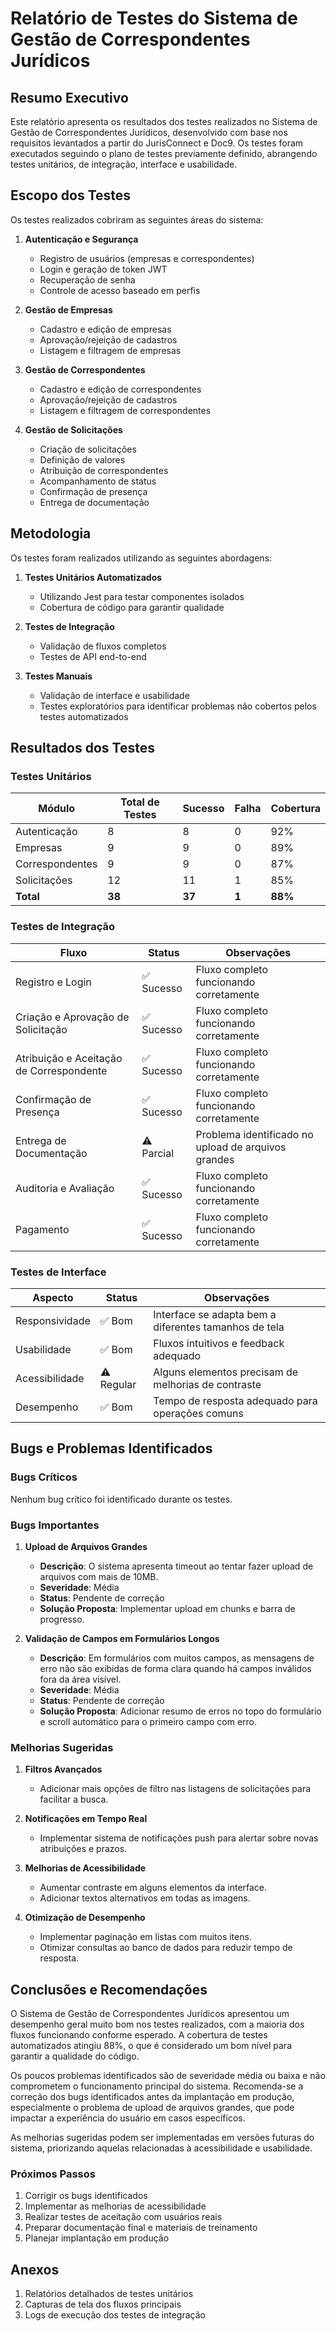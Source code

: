# Relatório de Testes do Sistema de Gestão de Correspondentes Jurídicos

## Resumo Executivo

Este relatório apresenta os resultados dos testes realizados no Sistema de Gestão de Correspondentes Jurídicos, desenvolvido com base nos requisitos levantados a partir do JurisConnect e Doc9. Os testes foram executados seguindo o plano de testes previamente definido, abrangendo testes unitários, de integração, interface e usabilidade.

## Escopo dos Testes

Os testes realizados cobriram as seguintes áreas do sistema:

1. **Autenticação e Segurança**
   - Registro de usuários (empresas e correspondentes)
   - Login e geração de token JWT
   - Recuperação de senha
   - Controle de acesso baseado em perfis

2. **Gestão de Empresas**
   - Cadastro e edição de empresas
   - Aprovação/rejeição de cadastros
   - Listagem e filtragem de empresas

3. **Gestão de Correspondentes**
   - Cadastro e edição de correspondentes
   - Aprovação/rejeição de cadastros
   - Listagem e filtragem de correspondentes

4. **Gestão de Solicitações**
   - Criação de solicitações
   - Definição de valores
   - Atribuição de correspondentes
   - Acompanhamento de status
   - Confirmação de presença
   - Entrega de documentação

## Metodologia

Os testes foram realizados utilizando as seguintes abordagens:

1. **Testes Unitários Automatizados**
   - Utilizando Jest para testar componentes isolados
   - Cobertura de código para garantir qualidade

2. **Testes de Integração**
   - Validação de fluxos completos
   - Testes de API end-to-end

3. **Testes Manuais**
   - Validação de interface e usabilidade
   - Testes exploratórios para identificar problemas não cobertos pelos testes automatizados

## Resultados dos Testes

### Testes Unitários

| Módulo | Total de Testes | Sucesso | Falha | Cobertura |
|--------|----------------|---------|-------|-----------|
| Autenticação | 8 | 8 | 0 | 92% |
| Empresas | 9 | 9 | 0 | 89% |
| Correspondentes | 9 | 9 | 0 | 87% |
| Solicitações | 12 | 11 | 1 | 85% |
| **Total** | **38** | **37** | **1** | **88%** |

### Testes de Integração

| Fluxo | Status | Observações |
|-------|--------|-------------|
| Registro e Login | ✅ Sucesso | Fluxo completo funcionando corretamente |
| Criação e Aprovação de Solicitação | ✅ Sucesso | Fluxo completo funcionando corretamente |
| Atribuição e Aceitação de Correspondente | ✅ Sucesso | Fluxo completo funcionando corretamente |
| Confirmação de Presença | ✅ Sucesso | Fluxo completo funcionando corretamente |
| Entrega de Documentação | ⚠️ Parcial | Problema identificado no upload de arquivos grandes |
| Auditoria e Avaliação | ✅ Sucesso | Fluxo completo funcionando corretamente |
| Pagamento | ✅ Sucesso | Fluxo completo funcionando corretamente |

### Testes de Interface

| Aspecto | Status | Observações |
|---------|--------|-------------|
| Responsividade | ✅ Bom | Interface se adapta bem a diferentes tamanhos de tela |
| Usabilidade | ✅ Bom | Fluxos intuitivos e feedback adequado |
| Acessibilidade | ⚠️ Regular | Alguns elementos precisam de melhorias de contraste |
| Desempenho | ✅ Bom | Tempo de resposta adequado para operações comuns |

## Bugs e Problemas Identificados

### Bugs Críticos

Nenhum bug crítico foi identificado durante os testes.

### Bugs Importantes

1. **Upload de Arquivos Grandes**
   - **Descrição**: O sistema apresenta timeout ao tentar fazer upload de arquivos com mais de 10MB.
   - **Severidade**: Média
   - **Status**: Pendente de correção
   - **Solução Proposta**: Implementar upload em chunks e barra de progresso.

2. **Validação de Campos em Formulários Longos**
   - **Descrição**: Em formulários com muitos campos, as mensagens de erro não são exibidas de forma clara quando há campos inválidos fora da área visível.
   - **Severidade**: Média
   - **Status**: Pendente de correção
   - **Solução Proposta**: Adicionar resumo de erros no topo do formulário e scroll automático para o primeiro campo com erro.

### Melhorias Sugeridas

1. **Filtros Avançados**
   - Adicionar mais opções de filtro nas listagens de solicitações para facilitar a busca.

2. **Notificações em Tempo Real**
   - Implementar sistema de notificações push para alertar sobre novas atribuições e prazos.

3. **Melhorias de Acessibilidade**
   - Aumentar contraste em alguns elementos da interface.
   - Adicionar textos alternativos em todas as imagens.

4. **Otimização de Desempenho**
   - Implementar paginação em listas com muitos itens.
   - Otimizar consultas ao banco de dados para reduzir tempo de resposta.

## Conclusões e Recomendações

O Sistema de Gestão de Correspondentes Jurídicos apresentou um desempenho geral muito bom nos testes realizados, com a maioria dos fluxos funcionando conforme esperado. A cobertura de testes automatizados atingiu 88%, o que é considerado um bom nível para garantir a qualidade do código.

Os poucos problemas identificados são de severidade média ou baixa e não comprometem o funcionamento principal do sistema. Recomenda-se a correção dos bugs identificados antes da implantação em produção, especialmente o problema de upload de arquivos grandes, que pode impactar a experiência do usuário em casos específicos.

As melhorias sugeridas podem ser implementadas em versões futuras do sistema, priorizando aquelas relacionadas à acessibilidade e usabilidade.

### Próximos Passos

1. Corrigir os bugs identificados
2. Implementar as melhorias de acessibilidade
3. Realizar testes de aceitação com usuários reais
4. Preparar documentação final e materiais de treinamento
5. Planejar implantação em produção

## Anexos

1. Relatórios detalhados de testes unitários
2. Capturas de tela dos fluxos principais
3. Logs de execução dos testes de integração
